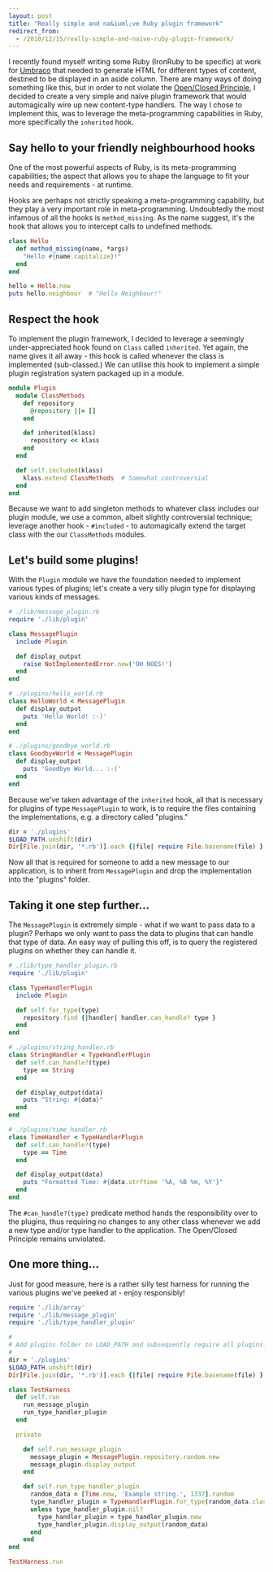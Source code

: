 ```yaml
---
layout: post
title: "Really simple and na&iuml;ve Ruby plugin framework"
redirect_from:
  - /2010/12/15/really-simple-and-naive-ruby-plugin-framework/
---
```


I recently found myself writing some Ruby (IronRuby to be specific) at work for
[Umbraco](http://umbraco.org/) that needed to generate HTML for different types of content,
destined to be displayed in an aside column. There are many ways of doing something like this,
but in order to not violate the
[Open/Closed Principle](http://en.wikipedia.org/wiki/Open/closed_principle), I decided to
create a very simple and na&iuml;ve plugin framework that would automagically wire up new
content-type handlers.
The way I chose to implement this, was to leverage the meta-programming capabilities in Ruby,
more specifically the `inherited` hook.


## Say hello to your friendly neighbourhood hooks
One of the most powerful aspects of Ruby, is its meta-programming capabilities; the aspect that
allows you to shape the language to fit your needs and requirements - at runtime.

Hooks are perhaps not strictly speaking a meta-programming capability, but they play a very
important role in meta-programming. Undoubtedly the most infamous of all the hooks is
`method_missing`. As the name suggest, it's the hook that allows you to intercept calls to
undefined methods.

```ruby
class Hello
  def method_missing(name, *args)
    "Hello #{name.capitalize}!"
  end
end

hello = Hello.new
puts hello.neighbour  # "Hello Neighbour!"
```

## Respect the hook
To implement the plugin framework, I decided to leverage a seemingly under-appreciated hook
found on `Class` called `inherited`. Yet again, the name gives it all away - this hook is
called whenever the class is implemented (sub-classed.) We can utilise this hook to implement a
simple plugin registration system packaged up in a module.

```ruby
module Plugin
  module ClassMethods
    def repository
      @repository ||= []
    end

    def inherited(klass)
      repository << klass
    end
  end

  def self.included(klass)
    klass.extend ClassMethods  # Somewhat controversial
  end
end
```

Because we want to add singleton methods to whatever class includes our plugin module, we use
a common, albeit slightly controversial technique; leverage another hook - `#included` - to
automagically extend the target class with the our `ClassMethods` modules.

## Let's build some plugins!
With the `Plugin` module we have the foundation needed to implement various types of plugins;
let's create a very silly plugin type for displaying various kinds of messages.

```ruby
# ./lib/message_plugin.rb
require './lib/plugin'

class MessagePlugin
  include Plugin

  def display_output
    raise NotImplementedError.new('OH NOES!')
  end
end

# ./plugins/hello_world.rb
class HelloWorld < MessagePlugin
  def display_output
    puts 'Hello World! :-)'
  end
end

# ./plugins/goodbye_world.rb
class GoodbyeWorld < MessagePlugin
  def display_output
    puts 'Goodbye World... :-('
  end
end
```

Because we've taken advantage of the `inherited` hook, all that is necessary for plugins of
type `MessagePlugin` to work, is to require the files containing the implementations, e.g.
a directory called "plugins."

```ruby
dir = './plugins'
$LOAD_PATH.unshift(dir)
Dir[File.join(dir, '*.rb')].each {|file| require File.basename(file) }
```

Now all that is required for someone to add a new message to our application, is to inherit
from `MessagePlugin` and drop the implementation into the "plugins" folder.

## Taking it one step further...
The `MessagePlugin` is extremely simple - what if we want to pass data to a plugin? Perhaps we
only want to pass the data to plugins that can handle that type of data. An easy way
of pulling this off, is to query the registered plugins on whether they can handle it.

```ruby
# ./lib/type_handler_plugin.rb
require './lib/plugin'

class TypeHandlerPlugin
  include Plugin

  def self.for_type(type)
    repository.find {|handler| handler.can_handle? type }
  end
end

# ./plugins/string_handler.rb
class StringHandler < TypeHandlerPlugin
  def self.can_handle?(type)
    type == String
  end

  def display_output(data)
    puts "String: #{data}"
  end
end

# ./plugins/time_handler.rb
class TimeHandler < TypeHandlerPlugin
  def self.can_handle?(type)
    type == Time
  end

  def display_output(data)
    puts "Formatted Time: #{data.strftime '%A, %B %m, %Y'}"
  end
end
```

The `#can_handle?(type)` predicate method hands the responsibility over to the plugins, thus
requiring no changes to any other class whenever we add a new type and/or type handler to the
application. The Open/Closed Principle remains unviolated.

## One more thing...
Just for good measure, here is a rather silly test harness for running the various plugins
we've peeked at - enjoy responsibly!

```ruby
require './lib/array'
require './lib/message_plugin'
require './lib/type_handler_plugin'

#
# Add plugins folder to LOAD_PATH and subsequently require all plugins.
#
dir = './plugins'
$LOAD_PATH.unshift(dir)
Dir[File.join(dir, '*.rb')].each {|file| require File.basename(file) }

class TestHarness
  def self.run
    run_message_plugin
    run_type_handler_plugin
  end

  private

    def self.run_message_plugin
      message_plugin = MessagePlugin.repository.random.new
      message_plugin.display_output
    end

    def self.run_type_handler_plugin
      random_data = [Time.now, 'Example string.', 1337].random
      type_handler_plugin = TypeHandlerPlugin.for_type(random_data.class)
      unless type_handler_plugin.nil?
        type_handler_plugin = type_handler_plugin.new
        type_handler_plugin.display_output(random_data)
      end
    end
end

TestHarness.run
```
